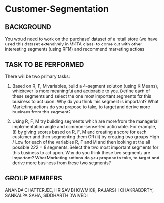 # Customer-Segmentation

BACKGROUND
--

You would need to work on the ‘purchase’ dataset of a retail store (we have used this dataset
extensively in MKTA class) to come out with other interesting segments (using RFM) and
recommend marketing actions

TASK TO BE PERFORMED
--

There will be two primary tasks:

1. Based on R, F, M variables, build a 4-segment solution (using K-Means), whichever is
more meaningful and actionable to you. Define each of these segments and select the
one most important segments for this business to act upon. Why do you think this
segment is important? What Marketing actions do you propose to take, to target
and derive more business from this segment?

2. Using R, F, M try building segments which are more from the managerial
implementation angle and common-sense-led actionable. For example, (i) by giving
scores based on R, F, M and creating a score for each customer and then segmenting
them OR (ii) by creating two groups High / Low for each of the variables R, F
and M and then looking at the all possible 2*2*2 = 8 segments.
Select the two most important segments for this business to act upon. Why do you
think these two segments are important? What Marketing actions do you propose
to take, to target and derive more business from these two segments?

GROUP MEMBERS
--

ANANDA CHATTERJEE, HRISAV BHOWMICK, RAJARSHI CHAKRABORTY, SANKALPA SAHA, SIDDHARTH DWIVEDI
